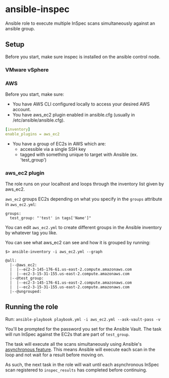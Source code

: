# ansible-inspec

Ansible role to execute multiple InSpec scans simultaneously against an ansible group.

## Setup

Before you start, make sure inspec is installed on the ansible control node.

### VMware vSphere

### AWS
Before you start, make sure:
- You have AWS CLI configured locally to access your desired AWS account.
- You have aws_ec2 plugin enabled in ansible.cfg (usually in /etc/ansible/ansible.cfg).
```yaml
[inventory]
enable_plugins = aws_ec2
```
- You have a group of EC2s in AWS which are:
    - accessible via a single SSH key
    - tagged with something unique to target with Ansible (ex. 'test_group')

### aws_ec2 plugin

The role runs on your localhost and loops through the inventory list given by aws_ec2.

`aws_ec2` groups EC2s depending on what you specify in the `groups` attribute in `aws_ec2.yml`:
```
groups:
  test_group: "'test' in tags['Name']"
``` 

You can edit `aws_ec2.yml` to create different groups in the Ansible inventory by whatever tag you like.

You can see what aws_ec2 can see and how it is grouped by running:
```
$> ansible-inventory -i aws_ec2.yml --graph

@all:
  |--@aws_ec2:
  |  |--ec2-3-145-176-61.us-east-2.compute.amazonaws.com
  |  |--ec2-3-15-31-155.us-east-2.compute.amazonaws.com
  |--@test_group:
  |  |--ec2-3-145-176-61.us-east-2.compute.amazonaws.com
  |  |--ec2-3-15-31-155.us-east-2.compute.amazonaws.com
  |--@ungrouped:
```

## Running the role

Run:
`ansible-playbook playbook.yml -i aws_ec2.yml --ask-vault-pass -v`

You'll be prompted for the password you set for the Ansible Vault. The task will run InSpec against the EC2s that are part of `test_group`. 

The task will execute all the scans simultaneously using Ansible's [asynchronous feature](https://docs.ansible.com/ansible/latest/user_guide/playbooks_async.html). This means Ansible will execute each scan in the loop and not wait for a result before moving on.

As such, the next task in the role will wait until each asynchronous InSpec scan registered to `inspec_results` has completed before continuing.
